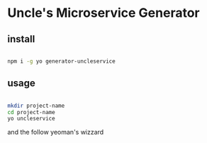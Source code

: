 
# Uncle's Microservice Generator

## install

```bash

npm i -g yo generator-uncleservice

```


## usage

```bash

mkdir project-name
cd project-name
yo uncleservice

```

and the follow yeoman's wizzard